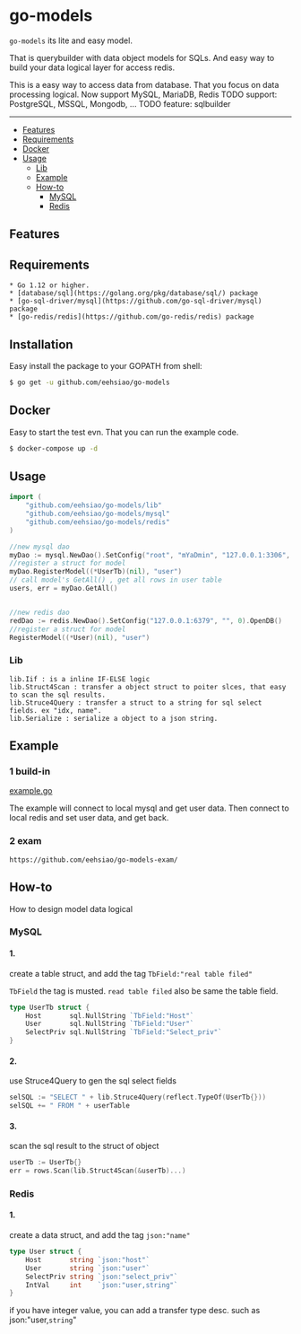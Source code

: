 # go-models
`go-models` its lite and easy model.

That is querybuilder with data object models for SQLs.
And easy way to build your data logical layer for access redis.


This is a easy way to access data from database. That you focus on data processing logical.
Now support MySQL, MariaDB, Redis
TODO support: PostgreSQL, MSSQL, Mongodb, ...
TODO feature: sqlbuilder

---------------------------------------
  * [Features](#features)
  * [Requirements](#requirements)
  * [Docker](#docker)
  * [Usage](#usage)
    * [Lib](#lib)
    * [Example](#example)
    * [How-to](#how-to)
        * [MySQL](#mysql)
        * [Redis](#redis)

## Features

## Requirements
    * Go 1.12 or higher.
    * [database/sql](https://golang.org/pkg/database/sql/) package
    * [go-sql-driver/mysql](https://github.com/go-sql-driver/mysql) package
    * [go-redis/redis](https://github.com/go-redis/redis) package

## Installation
Easy install the package to your GOPATH from shell:
```bash
$ go get -u github.com/eehsiao/go-models
```

## Docker
Easy to start the test evn. That you can run the example code.
```bash
$ docker-compose up -d
```

## Usage
```go
import (
	"github.com/eehsiao/go-models/lib"
	"github.com/eehsiao/go-models/mysql"
	"github.com/eehsiao/go-models/redis"
)

//new mysql dao
myDao := mysql.NewDao().SetConfig("root", "mYaDmin", "127.0.0.1:3306", "mysql").OpenDB()
//register a struct for model
myDao.RegisterModel((*UserTb)(nil), "user")
// call model's GetAll() , get all rows in user table
users, err = myDao.GetAll()


//new redis dao
redDao := redis.NewDao().SetConfig("127.0.0.1:6379", "", 0).OpenDB()
//register a struct for model
RegisterModel((*User)(nil), "user")
```
### Lib
    lib.Iif : is a inline IF-ELSE logic
    lib.Struct4Scan : transfer a object struct to poiter slces, that easy to scan the sql results.
    lib.Struce4Query : transfer a struct to a string for sql select fields. ex "idx, name".
    lib.Serialize : serialize a object to a json string.

## Example
### 1 build-in
[example.go](https://github.com/eehsiao/go-models/blob/master/example/example.go)

The example will connect to local mysql and get user data.
Then connect to local redis and set user data, and get back.

### 2 exam
`https://github.com/eehsiao/go-models-exam/`


## How-to 
How to design model data logical
### MySQL
#### 1.
create a table struct, and add the tag `TbField:"real table filed"`

`TbField` the tag is musted. `read table filed` also be same the table field.
```go
type UserTb struct {
	Host       sql.NullString `TbField:"Host"`
	User       sql.NullString `TbField:"User"`
	SelectPriv sql.NullString `TbField:"Select_priv"`
}
```
#### 2.
use Struce4Query to gen the sql select fields
```go
selSQL := "SELECT " + lib.Struce4Query(reflect.TypeOf(UserTb{}))
selSQL += " FROM " + userTable
```
#### 3.
scan the sql result to the struct of object
```go
userTb := UserTb{}
err = rows.Scan(lib.Struct4Scan(&userTb)...)
```

### Redis
#### 1.
create a data struct, and add the tag `json:"name"`
```go
type User struct {
	Host       string `json:"host"`
	User       string `json:"user"`
	SelectPriv string `json:"select_priv"`
	IntVal     int    `json:"user,string"`
}
```

if you have integer value, you can add a transfer type desc.
such as json:"user,`string`"